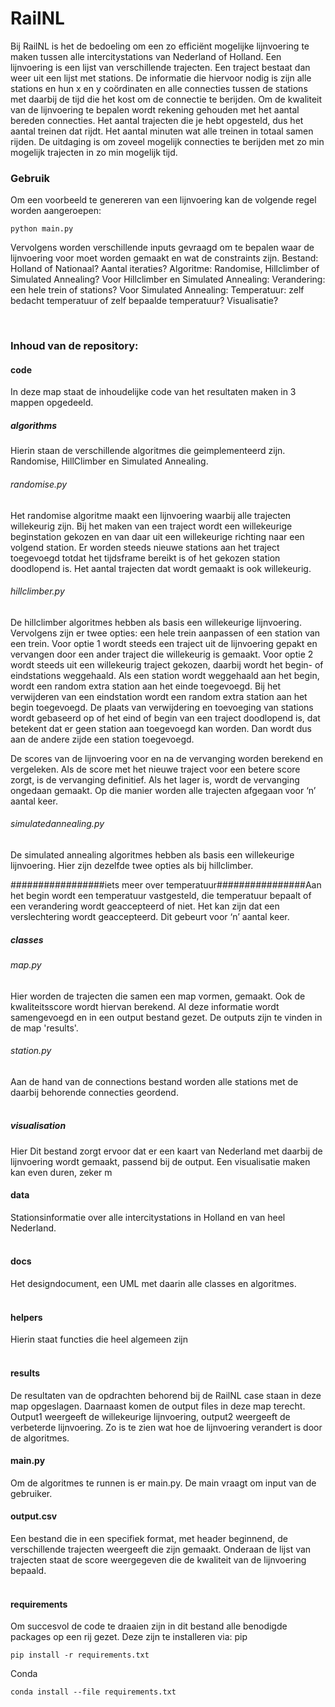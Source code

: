 # RailNL

Bij RailNL is het de bedoeling om een zo efficiënt mogelijke lijnvoering te maken tussen alle intercitystations van Nederland of Holland. Een lijnvoering is een lijst van verschillende trajecten. Een traject bestaat dan weer uit een lijst met stations. De informatie die hiervoor nodig is zijn alle stations en hun x en y coördinaten en alle connecties tussen de stations met daarbij de tijd die het kost om de connectie te berijden. 
Om de kwaliteit van de lijnvoering te bepalen wordt rekening gehouden met het aantal bereden connecties. Het aantal trajecten die je hebt opgesteld, dus het aantal treinen dat rijdt. Het aantal minuten wat alle treinen in totaal samen rijden.
De uitdaging is om zoveel mogelijk connecties te berijden met zo min mogelijk trajecten in zo min mogelijk tijd.



### Gebruik
Om een voorbeeld te genereren van een lijnvoering kan de volgende regel worden aangeroepen:
```
python main.py 
```
Vervolgens worden verschillende inputs gevraagd om te bepalen waar de lijnvoering voor moet worden gemaakt en wat de constraints zijn.
Bestand: Holland of Nationaal?
Aantal iteraties?
Algoritme: Randomise, Hillclimber of Simulated Annealing?
Voor Hillclimber en Simulated Annealing:
Verandering: een hele trein of stations?
Voor Simulated Annealing:
Temperatuur: zelf bedacht temperatuur of zelf bepaalde temperatuur?
Visualisatie?

&nbsp;

### Inhoud van de repository:
#### code
In deze map staat de inhoudelijke code van het resultaten maken in 3 mappen opgedeeld.
##### algorithms 
Hierin staan de verschillende algoritmes die geimplementeerd zijn. Randomise, HillClimber en Simulated Annealing.
###### randomise.py 
Het randomise algoritme maakt een lijnvoering waarbij alle trajecten willekeurig zijn. Bij het maken van een traject wordt een willekeurige beginstation gekozen en van daar uit een willekeurige richting naar een volgend station. Er worden steeds nieuwe stations aan het traject toegevoegd totdat het tijdsframe bereikt is of het gekozen station doodlopend is. Het aantal trajecten dat wordt gemaakt is ook willekeurig.
###### hillclimber.py
De hillclimber algoritmes hebben als basis een willekeurige lijnvoering. Vervolgens zijn er twee opties: een hele trein aanpassen of een station van een trein. 
Voor optie 1 wordt steeds een traject uit de lijnvoering gepakt en vervangen door een ander traject die willekeurig is gemaakt. Voor optie 2 wordt steeds uit een willekeurig traject gekozen, daarbij wordt het begin- of eindstations weggehaald. Als een station wordt weggehaald aan het begin, wordt een random extra station aan het einde toegevoegd. Bij het verwijderen van een eindstation wordt een random extra station aan het begin toegevoegd. De plaats van verwijdering en toevoeging van stations wordt gebaseerd op of het eind of begin van een traject doodlopend is, dat betekent dat er geen station aan toegevoegd kan worden. Dan wordt dus aan de andere zijde een station toegevoegd.

De scores van de lijnvoering voor en na de vervanging worden berekend en vergeleken. Als de score met het nieuwe traject voor een betere score zorgt, is de vervanging definitief. Als het lager is, wordt de vervanging ongedaan gemaakt. Op die manier worden alle trajecten afgegaan voor ‘n’ aantal keer.
###### simulatedannealing.py
De simulated annealing algoritmes hebben als basis een willekeurige lijnvoering. Hier zijn dezelfde twee opties als bij hillclimber.

#################iets meer over temperatuur################Aan het begin wordt een temperatuur vastgesteld, die temperatuur bepaalt of een verandering wordt geaccepteerd of niet. Het kan zijn dat een verslechtering wordt geaccepteerd. Dit gebeurt voor ‘n’ aantal keer.
&nbsp;

##### classes 
###### map.py
Hier worden de trajecten die samen een map vormen, gemaakt. Ook de kwaliteitsscore wordt hiervan berekend. Al deze informatie wordt samengevoegd en in een output bestand gezet. De outputs zijn te vinden in de map 'results'.
###### station.py
Aan de hand van de connections bestand worden alle stations met de daarbij behorende connecties geordend.  
&nbsp;

##### visualisation
Hier Dit bestand zorgt ervoor dat er een kaart van Nederland met daarbij de lijnvoering wordt gemaakt, passend bij de output. Een visualisatie maken kan even duren, zeker m
&nbsp;

#### data
Stationsinformatie over alle intercitystations in Holland en van heel Nederland.  
&nbsp;

#### docs
Het designdocument, een UML met daarin alle classes en algoritmes.  
&nbsp;

#### helpers
Hierin staat functies die heel algemeen zijn  
&nbsp;

#### results
De resultaten van de opdrachten behorend bij de RailNL case staan in deze map opgeslagen. Daarnaast komen de output files in deze map terecht. Output1 weergeeft de willekeurige lijnvoering, output2 weergeeft de verbeterde lijnvoering. Zo is te zien wat hoe de lijnvoering verandert is door de algoritmes.
&nbsp;

#### main.py
Om de algoritmes te runnen is er main.py. De main vraagt om input van de gebruiker. 
&nbsp;

#### output.csv
Een bestand die in een specifiek format, met header beginnend, de verschillende trajecten weergeeft die zijn gemaakt. Onderaan de lijst van trajecten staat de score weergegeven die de kwaliteit van de lijnvoering bepaald.  
&nbsp;

#### requirements
Om succesvol de code te draaien zijn in dit bestand alle benodigde packages op een rij gezet. Deze zijn te installeren via:
pip
```
pip install -r requirements.txt  
```
Conda
```
conda install --file requirements.txt 
```
&nbsp;